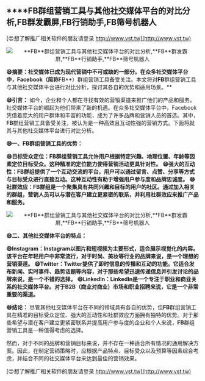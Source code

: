 ## ****FB**群组营销工具与其他社交媒体平台的对比分析,**FB**群发霸屏,**FB**行销助手,**FB**筛号机器人**

[😍想了解推广相关软件的朋友请登录 http://www.vst.tw](http://www.vst.tw)

 <center><img src="https://vst.tw/MP4/tuiguang/png/1.png" alt="**FB**群组营销工具与其他社交媒体平台的对比分析,**FB**群发霸屏,**FB**行销助手,**FB**筛号机器人"></center>

**😄摘要：社交媒体已成为现代营销中不可或缺的一部分。在众多社交媒体平台中，Facebook（简称**FB**）群组营销工具备受关注。本文将对**FB**群组营销工具与其他社交媒体平台进行对比分析，探讨其各自的优势和适用场景。**

**😄引言：**
如今，企业和个人都在寻找有效的营销渠道来推广他们的产品和服务。社交媒体平台的崛起为他们带来了新的机遇。在众多社交媒体平台中，Facebook凭借着庞大的用户群体和丰富的功能，成为了许多品牌和营销人员的首选。其中，**FB**群组营销工具备受关注，被认为是一种高效且互动性强的营销方式。下面将就其与其他社交媒体平台进行对比分析。

**😄一、**FB**群组营销工具的优势：**

**😄目标受众定位：**FB**群组营销工具允许用户根据特定兴趣、地理位置、年龄等因素定位目标受众。这种精准的定位能力使得营销活动更具针对性。**
**😄强大的互动性：**FB**群组提供了一个互动交流的平台，用户可以通过留言、点赞、分享等方式与目标受众进行直接互动。这种互动性有助于增强用户参与度和品牌忠诚度。**
**😄社群效应：**FB**群组是一个聚集具有共同兴趣和目标的用户的社区。通过加入相关的群组，营销人员可以与潜在客户建立更紧密的联系，并利用社群效应来推广产品和服务。**

 <center><img src="https://vst.tw/MP4/tuiguang/png/0.png" alt="**FB**群组营销工具与其他社交媒体平台的对比分析,**FB**群发霸屏,**FB**行销助手,**FB**筛号机器人"></center>

**😄二、其他社交媒体平台的特点：**

**😄Instagram：Instagram以图片和短视频为主要形式，适合展示视觉化的内容。该平台在年轻用户中非常流行，对于时尚、美妆等行业的品牌来说，是一个理想的营销渠道。**
**😄Twitter：Twitter提供了即时信息的传播和互动的功能。它适合发布新闻、实时事件、趋势话题等内容，对于那些希望迅速传递信息并引发讨论的品牌来说，是一个不错的选择。**
**😄LinkedIn：LinkedIn是一个专注于职业和商业关系的社交媒体平台。对于B2B（商业对商业）市场和职业招聘来说，它是一个非常重要的渠道。**

**😄结论：**
尽管其他社交媒体平台在不同的领域具有各自的优势，但**FB**群组营销工具在精准的目标受众定位、强大的互动性和社群效应方面拥有独特的优势。对于那些希望与潜在客户建立更紧密联系并提高用户参与度的企业和个人来说，**FB**群组营销工具是一种值得考虑的选择。

然而，对于不同的品牌和营销目标来说，并不存在一种适合所有情况的通用解决方案。因此，在制定营销策略时，应根据产品特点、目标受众以及预算等因素综合考虑，并结合不同的社交媒体平台来达到最佳的营销效果。

[😍想了解推广相关软件的朋友请登录 http://www.vst.tw](http://www.vst.tw)



